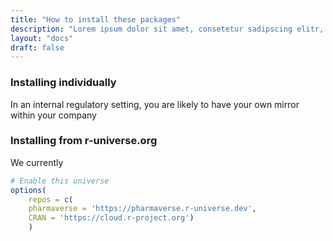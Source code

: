 ```yaml
---
title: "How to install these packages"
description: "Lorem ipsum dolor sit amet, consetetur sadipscing elitr, sed diam nonumy eirmod tempor invidunt dolore magna aliquyam erat, sed diam voluptua. At vero eos et ustoLorem ipsum dolor sit amet, consetetur."
layout: "docs"
draft: false
---
```


### Installing individually

In an internal regulatory setting, you are likely to have your own mirror within your 
company

### Installing from r-universe.org

We currently 

```r
# Enable this universe
options(
    repos = c(
    pharmaverse = 'https://pharmaverse.r-universe.dev',
    CRAN = 'https://cloud.r-project.org')
    )
```